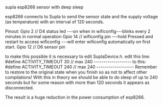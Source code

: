supla esp8266 sensor with deep sleep

esp8266 connects to Supla to send the sensor state and the supply voltage (as temperature) with an interval of 120 seconds.

Pinout:
Gpio  2 // D4 status led  ---on when in wificonfig---blinks every 2 minutes in normal operation
Gpio 14 // wificonfig pin ---hold Pressed and restart to access wificonfig ---will enter wificonfig automatically on first start.
Gpio 12 // D6 sensor pin

to make this possible it is necessary to edit SuplaDevice.h.
edit this line:
#define ACTIVITY_TIMEOUT 30 // max 240 -------------------
to this:
#define ACTIVITY_TIMEOUT 240 // max 240 -------------------
Remember to restore to the original state when you finish so as not to affect other compilations!
With this in theory we should be able to do sleep of up to 240 seconds but for some reason with more than 120 seconds it appears as disconnected.

The result is a huge reduction in the power consumption of esp8266.